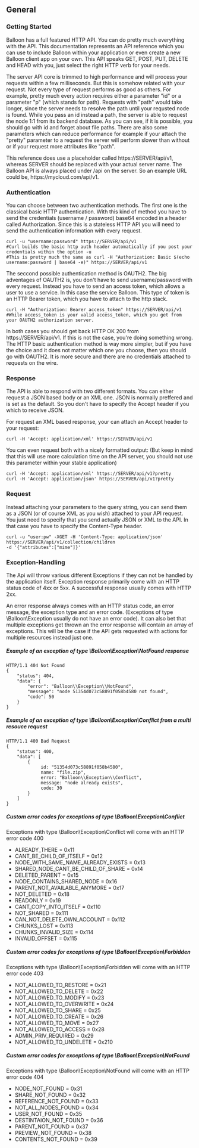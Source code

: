 <div id="sections">
<section id="api-general">
<h1>General</h1>
<div id="api-general-auth">

<article>
<div class="pull-left">
<h1>Getting Started</h1>
</div>
<div class="clearfix"></div>
<p>
Balloon has a full featured HTTP API. You can do pretty much everything with the API. This documentation represents an API
reference which you can use to include Balloon within your application or even create a new Balloon client app on your own.
This API speaks GET, POST, PUT, DELETE and HEAD with you, just select the right HTTP verb for your needs.
</p>

<p>
The server API core is trimmed to high performance and will process your requests within a few milliseconds.
But this is somehow related with your request. Not every type of request performs as good as others. 
For example, pretty much every action requires either a parameter "id" or a parameter "p" (which stands for path).
Requests with "path" would take longer, since the server needs to resolve the path until your requsted node is found.
While you pass an id instead a path, the server is able to request the node 1:1 from its backend database. 
As you can see, if it is possible, you should go with id and forget about file paths. There are also some parameters which 
can reduce performance for example if your attach the "pretty" parameter to a request the server will perform slower than without 
or if your request more attributes like "path".
</p>

<p>
This reference does use a placeholder called https://SERVER/api/v1, whereas SERVER should be replaced with your actual server name.
The Balloon API is always placed under /api on the server. So an example URL could be,
https://mycloud.com/api/v1.
</p>
</article>

<article>
<div class="pull-left">
<h1>Authentication</h1>
</div>
<div class="clearfix"></div>
<p>
You can choose between two authentication methods. The first one is the classical basic HTTP authentication. With this kind of method you have to send the credentials
(username / password) base64 encoded in a header called Authorization.
Since this is a stateless HTTP API you will need to send the authentication information with every request.
</p>
<pre class="prettyprint prettyprinted" style=""><code>curl -u "username:password" https://SERVER/api/v1
#Curl builds the basic http auth header automatically if you post your credentials within the option -u
#This is pretty much the same as curl -H "Authorization: Basic $(echo username:password | base64 -e)" https://SERVER/api/v1</code></pre>

<p>
The seccond possible authentication method is OAUTH2. The big adventages of OAUTH2 is, you don't have to send username/password with every request. Instead you have to send an access token, 
which allows a user to use a service. In this case the service Balloon. This type of token is an HTTP Bearer token, which you have to attach to the http stack.
</p>
<pre class="prettyprint prettyprinted" style=""><code>curl -H "Authorization: Bearer access_token" https://SERVER/api/v1
#While access_token is your valid access_token, which you get from your OAUTH2 authorization server.</code></pre>
<p>
In both cases you should get back HTTP OK 200 from https://SERVER/api/v1. If this is not the case, you're doing something wrong.
The HTTP basic authentication method is way more simpler, but if you have the choice and it does not matter which one you choose, 
then you should go with OAUTH2. It is more secure and there are no credentials attached to requests on the wire.
</p>
</article>

<article>
<div class="pull-left">
<h1>Response</h1>
</div>
<div class="clearfix"></div>
<p>
The  API is able to respond with two different formats. You can either request a JSON based body or an XML one.
JSON is normally preffered and is set as the default. So you don't have to specify the Accept header if you which to receive JSON.

For request an XML based response, your can attach an Accept header to your request:
</p>
<pre class="prettyprint prettyprinted" style=""><code>curl -H 'Accept: application/xml' https://SERVER/api/v1</code></pre>

<p>
You can even request both with a nicely formatted output:
(But keep in mind that this will use more calculation time on the API server, you should not use this parameter within your stable application)
</p>
<pre class="prettyprint prettyprinted" style=""><code>curl -H 'Accept: application/xml' https://SERVER/api/v1?pretty
curl -H 'Accept: application/json' https://SERVER/api/v1?pretty
</code></pre>

</article>


<article>
<div class="pull-left">
<h1>Request</h1>
</div>
<div class="clearfix"></div>
<p>
Instead attaching your parameters to the query string, you can send them as a JSON (or of course XML as you wish) attached to your API request. You just need to specify that you 
send actually JSON or XML to the API. In that case you have to specify the Content-Type header.
</p>
<pre class="prettyprint prettyprinted" style=""><code>curl -u "user:pw" -XGET -H 'Content-Type: application/json' https://SERVER/api/v1/collection/children 
-d '{"attributes":["mime"]}'</code></pre>
</article>



<article>
<div class="pull-left">
<h1>Exception-Handling</h1>
</div>
<div class="clearfix"></div>
<p>

<p>
The Api will throw various different Exceptions if they can not be handled by the application itself.
Exception response primarily come with an HTTP status code of 4xx or 5xx. A successful response usually comes
with HTTP 2xx.

An error response always comes with an HTTP status code, an error message, the exception type and an error code.
(Exceptions of type \Balloon\Exception usually do not have an error code). It can also bet that multiple exceptions get thrown
an the error response will contain an array of exceptions. This will be the case if the API gets requested with actions for multiple resources
instead just one.
</p>

<h5>Example of an exception of type \Balloon\Exception\NotFound response</h5>
<pre class="prettyprint prettyprinted" style=""><code>HTTP/1.1 404 Not Found
{
    "status": 404,
    "data": {
        "error": "Balloon\\Exception\\NotFound",
        "message": "node 51354d073c58891f058b4580 not found",
        "code": 50
    }
}
</code></pre>

<h5>Example of an exception of type \Balloon\Exception\Conflict from a multi resouce request</h5>
<pre class="prettyprint prettyprinted" style=""><code>HTTP/1.1 400 Bad Request
{
    "status": 400,
    "data": [
        {
             id: "51354d073c58891f058b4580",
             name: "file.zip",
             error: "Balloon\\Exception\\Conflict",
             message: "node already exists",
             code: 30
        }
    ]
}
</code></pre>

<h5>Custom error codes for exceptions of type \Balloon\Exception\Conflict</h5>
<p>Exceptions with type \Balloon\Exception\Conflict will come with an HTTP error code 400</p>
<ul>
     <li>ALREADY_THERE                      = 0x11</li>
     <li>CANT_BE_CHILD_OF_ITSELF            = 0x12</li>
     <li>NODE_WITH_SAME_NAME_ALREADY_EXISTS = 0x13</li> 
     <li>SHARED_NODE_CANT_BE_CHILD_OF_SHARE = 0x14</li> 
     <li>DELETED_PARENT                     = 0x15</li> 
     <li>NODE_CONTAINS_SHARED_NODE          = 0x16</li> 
     <li>PARENT_NOT_AVAILABLE_ANYMORE       = 0x17</li> 
     <li>NOT_DELETED                        = 0x18</li>
     <li>READONLY                           = 0x19</li> 
     <li>CANT_COPY_INTO_ITSELF              = 0x110</li> 
     <li>NOT_SHARED                         = 0x111</li> 
     <li>CAN_NOT_DELETE_OWN_ACCOUNT         = 0x112</li> 
     <li>CHUNKS_LOST                        = 0x113</li>
     <li>CHUNKS_INVALID_SIZE                = 0x114</li>
     <li>INVALID_OFFSET                     = 0x115</li>
</ul>

<h5>Custom error codes for exceptions of type \Balloon\Exception\Forbidden</h5>
<p>Exceptions with type \Balloon\Exception\Forbidden will come with an HTTP error code 403</p>
<ul>
     <li>NOT_ALLOWED_TO_RESTORE   = 0x21</li>
     <li>NOT_ALLOWED_TO_DELETE    = 0x22</li>
     <li>NOT_ALLOWED_TO_MODIFY    = 0x23</li>
     <li>NOT_ALLOWED_TO_OVERWRITE = 0x24</li>
     <li>NOT_ALLOWED_TO_SHARE     = 0x25</li>
     <li>NOT_ALLOWED_TO_CREATE    = 0x26</li>
     <li>NOT_ALLOWED_TO_MOVE      = 0x27</li>
     <li>NOT_ALLOWED_TO_ACCESS    = 0x28</li>
     <li>ADMIN_PRIV_REQUIRED      = 0x29</li>
     <li>NOT_ALLOWED_TO_UNDELETE  = 0x210</li>
</ul>

<h5>Custom error codes for exceptions of type \Balloon\Exception\NotFound</h5>
<p>Exceptions with type \Balloon\Exception\NotFound will come with an HTTP error code 404</p>
<ul>
     <li>NODE_NOT_FOUND        = 0x31</li> 
     <li>SHARE_NOT_FOUND       = 0x32</li>
     <li>REFERENCE_NOT_FOUND   = 0x33</li> 
     <li>NOT_ALL_NODES_FOUND   = 0x34</li>
     <li>USER_NOT_FOUND        = 0x35</li> 
     <li>DESTINTAION_NOT_FOUND = 0x36</li> 
     <li>PARENT_NOT_FOUND      = 0x37</li> 
     <li>PREVIEW_NOT_FOUND     = 0x38</li> 
     <li>CONTENTS_NOT_FOUND    = 0x39</li> 
</ul>
</article>



</div>
</section>
</div>
